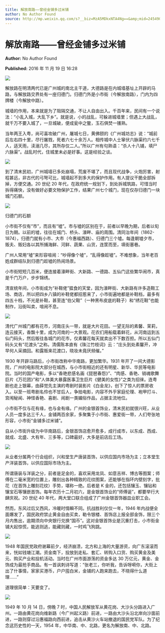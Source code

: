 ```yaml
---
title: 解放南路——曾经金铺多过米铺
author: No Author Found
source: http://mp.weixin.qq.com/s?__biz=MzA5MDkxNTA4Ng==&amp;mid=2454904664&amp;idx=1&amp;sn=b81892042b3f87953d5c69dc3d0a5110&amp;chksm=87a21739b0d59e2fa4a7a1c0ecd286cbb2bf1cf622f94a445efdd2f56db1e0377c28290f51fb#rd
---
```


# 解放南路——曾经金铺多过米铺

**Author:** No Author Found

**Published:** 2016 年 11 月 19 日 16:28

![](http://mmbiz.qpic.cn/mmbiz_jpg/PJWG74pLsMY6VjSs8icl92DouG8adAGS0ibIkmicA6dYrXchQel1ic3LTtD572I9r9sbW2tOnBvpibgicAXRcdc4p5aA/0?wx_fmt=jpeg)

解放路在明清两代已是广州城的南北主干道，大德路是在内城墙基址上开辟的马路，与解放路交界处有一座归德门。归德门外是小市街（今解放南路），门内为四牌楼（今解放中路）。

城墙的作用，本来就是为了阻隔交通，不让人自由出入。千百年来，民间有一个说法：“小乱入城，大乱下乡”。就是说，小的战乱，可躲进城墙里；但遇上大战乱，就千万不要入城了，一旦城破，便成瓮中之鳖，玉石俱焚一镬熟。

当年两王入粤，尚可喜攻破广州，屠城七日，黄佛颐的《广州城坊志》说：“城前后左右四十里，尽行屠戮，死者六七十余万人。相传城中人士窜伏六脉渠约六七千人，适天雨，渎溺几尽，其所存仅二人。”所以广州有句熟语：“杀人十八铺，填尸六脉渠”。战乱时代，住城里未必是好事。这是经验之谈。

![](http://mmbiz.qpic.cn/mmbiz_jpg/PJWG74pLsMbQqwGrjdTcsHPyr9yeFTP6QDfc74apfVdYt3gmS5oDy8ic12PZKswx5qaM6lfNKJYNgH46WBIletA/0?wx_fmt=jpeg)

到了清末民初，广州城墙已多处崩塌，荒废不堪了，而且现代战争，火炮厉害，射程甚远，非古代的弓弩可比，城墙起不到多大的保护作用。有人提议干脆全部拆掉，方便交通。20 世纪 20 年代，在政府统一规划下，到处拆城筑路，可惜当时拆得痛快，没有做好必要文物保护工作，结果广州七个城门，现在仅存归德门一块城门石额。

![](http://mmbiz.qpic.cn/mmbiz_jpg/PJWG74pLsMbQqwGrjdTcsHPyr9yeFTP60GZrCJQXcUBRQkVoMFxq75WBpJaqMdibAau87Vx0WoYmFtwKmpJMIRw/0?wx_fmt=jpeg)

归德门的石额

小市街不仅有“市”，而且有“墟”。市与墟的区别在于，前者以早晚为期，后者以旬日为期。以前的墟，往往在城门、桥头、濠畔、庙的周围。清同治年间（1862-1874），归德门就有小市、大市（今惠福西路）、归德门三个墟。每逢朝墟夕市，贩夫、贩妇各以其所捕海鲜、河鲜、蔬果、山货，连筐而至，填街塞巷。

广州人常用“墟”来形容喧闹：“吵得像个墟”，“乱得像趁墟”。不难想象，当年老百姓成群结队到归德门趁墟的热闹场景。

小市街短短几百米，便连接着濠畔街、大新路、一德路、五仙门这些繁华闹市，真是千门万户，步步锦绣。

清宣统年间，小市街成为“补鞋佬”揾食的天堂，因为濠畔街、大新路有许多造鞋工场、商店，所以把四乡八镇的补鞋佬都招惹来了，小市街遍地都是补鞋档，最多有四五十档，不光是补鞋，甚至连“伯父鞋”（一种黑布皮底的鞋子）和“绣花鞋”也能制作，沿街叫卖，喧闹不息。

![](http://mmbiz.qpic.cn/mmbiz_jpg/PJWG74pLsMbQqwGrjdTcsHPyr9yeFTP6rcgibibdMLfFf1McYcMjWKGnjWWA4MIxpYYjUnBA8zg3N2ymZwbQTQicw/0?wx_fmt=jpeg)

清代广州城门都有花市，河南庄头一带，就是大片花田。一望无际的素馨、茉莉，连云接天，香飘十里，成为河南的一大景观。花农们用船载着鲜花，从河南运到五仙门码头，然后贩往各城门的花市，仅素馨花每天就卖出不下数百担。所以五仙门码头又有“花渡头”之称。清儒陈本直有《珠江竹枝词》云：“庄头到处素馨开，冲早何人采摘回。和露贩来花渡口，晓妆未竟厌频催。”

1930 年开辟马路后，小市街改称中华南路，更加繁华。1931 年开了一间大德影院，广州的电影院大部分在城西，与小市街相近的还有明星、新华、华民等电影院。当时的国产电影，多以“香艳悲感名画《琵琶春怨》”、“肉感、香艳、销魂歌舞巨片《万花团》”和“人体美大暴露医事卫生巨片《健美的女性》”之类为招徕。连粤剧也走上银幕，由薛觉先主演的粤剧时装影片《白金龙》，创下了惊人的票房收入。以至一班粤剧名伶也不甘后人，争拍电影，内容不外乎家庭伦理、袍甲打斗、宫闱秘闻、神怪香艳、喜剧、闹剧一类媚俗作品，占据主流地位。

小市街不仅与花有缘，也与金有缘。广州的金银首饰业，清末民初就很兴旺，从业人员一度多达三千人，金铺两百余家，多聚集于小市街、惠爱街一带，人们夸张地形容，小市街“金铺多过米铺”。

自从小市街升级为中华南路后，金银首饰店愈开愈多，成行成市，以东成、西成、就成、北盛、大有年、三多等，口碑最好，大多是前店后工场。

![](http://mmbiz.qpic.cn/mmbiz_jpg/PJWG74pLsMbQqwGrjdTcsHPyr9yeFTP6vgafFzvutRP40tmJibnHQOxC0pzJ9pDjqNHvxZib1LGeWUsGzuG2LQDQ/0?wx_fmt=jpeg)

从业者分属两个行会组织，兴和堂生产唐装首饰，以供应国内市场为主；立本堂生产洋装首饰，以供应国际市场为主。

所谓唐装与洋装之分，前者是足金的，喜欢采用龙凤、如意吉祥、博古等图案；师傅在二毫米宽的位置上，雕刻出各种精致的花纹图案，还能够在指环内壁刻字，批花（在首饰上雕刻花纹）手势，堪称一绝。后者是 K 金的，还包括镶玉、镶钻和镶宝石等镶嵌首饰。每年农历十二月初六，是金银首饰业的“师傅诞”，都要举行大肆庆祝。20 世纪 40 年代，两大堂口联合组成了广州金银首饰器皿业职工会。

然而，东风过后又西风，冷暖时情瞬不同。抗战胜利仅仅一年，1946 年内战便全面爆发了，国民政府禁止黄金自由买卖，勒令银楼、首饰店上报全部金饰，限三个月内售出，逾期须向中央银行兑换“国币”。这对金银首饰业是沉重打击，小市街金铺大起惊慌，能逃则逃，能藏则藏，一时鸡飞狗跳。

![](http://mmbiz.qpic.cn/mmbiz_jpg/PJWG74pLsMbQqwGrjdTcsHPyr9yeFTP6yuJ8hhLkL5vzT8oKwmg981ibRj2AhZ1RPCpJzys3YH8euibElWkCfBeA/0?wx_fmt=jpeg)

1948 年国民党政府谢幕前夕，经济崩溃，北方和上海的大量游资，向广东滚滚而来，恍如钱塘江潮。资金南下，投放到走私、套汇、转购入口货、购买黄金及美元、购买产业和投机活动。当时在广州市面游荡的资金多达 30 万亿元，黄金、金饰成为最抢手商品。有一首讽刺诗写道：“张老三，你听我，告诉呀嗬你，大街上出了什事情，家家买港币，户户囤白米，金铺的人跑来跑去，不晓得什么道理……”

道理很简单：天要变了。

![](http://mmbiz.qpic.cn/mmbiz_jpg/PJWG74pLsMbQqwGrjdTcsHPyr9yeFTP61jrnFeM37RDYk9iaqncmMaSPib5yWGFolxGJnic8Mc4XUQYGbOVThsUCQ/0?wx_fmt=jpeg)

1949 年 10 月 14 日，傍晚 7 时，中国人民解放军从黄花岗、大沙头分路进入广州。一路由黄花岗向维新路（今广州起义路）前进，一路由大沙头沿北岸向沙面前进，一路则穿过沿惠福路向西前进，追击从黄沙火车站撤退的国民党军队。为了纪念这历史性的一天，1954 年，中华南、中、北路，更名为解放南、中、北路。

